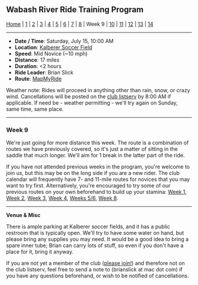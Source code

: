 ## Wabash River Ride Training Program

[Home](../README.md) | [1](wrrtp_week1.md) | [2](wrrtp_week2.md) | [3](wrrtp_week3.md) | [4](wrrtp_week4.md) | [5](wrrtp_week5.md) | [6](wrrtp_week6.md) | [7](wrrtp_week7.md) | [8](wrrtp_week8.md) | Week 9 | [10](wrrtp_week10.md) | [11](wrrtp_week11.md) | [12](wrrtp_week12.md) | [13](wrrtp_week13.md) | [14](wrrtp_week14.md)

----

* **Date / Time**: Saturday, July 15, 10:00 AM
* **Location**: [Kalberer Soccer Field](https://mapsengine.google.com/map/edit?mid=zV7CIYfA0Jks.k1UqM1eQ3X4s)
* **Speed**: Mid Novice (~10 mph)
* **Distance**: 17 miles
* **Duration**: <2 hours
* **Ride Leader**: Brian Slick
* **Route**: [MapMyRide](https://www.mapmyride.com/routes/view/1516453015)

Weather note: Rides will proceed in anything other than rain, snow, or crazy wind. Cancellations will be posted on the [club listserv](http://wrcc-in.org/wp/?page_id=89) by 8:00 AM if applicable. If need be - weather permitting - we'll try again on Sunday, same time, same place.

----

### Week 9

We're just going for more distance this week. The route is a combination of routes we have previously covered, so it's just a matter of sitting in the saddle that much longer. We'll aim for 1 break in the latter part of the ride.

If you have not attended previous weeks in the program, you're welcome to join us, but this may be on the long side if you are a new rider. The club calendar will frequently have 7- and 11-mile routes for novices that you may want to try first. Alternatively, you're encouraged to try some of our previous routes on your own beforehand to build up your stamina: [Week 1](wrrtp_week1.md), [Week 2](wrrtp_week2.md), [Week 3](wrrtp_week3.md), [Week 4](wrrtp_week4.md), [Weeks 5/6](wrrtp_week5.md), [Week 8](wrrtp_week8.md).

----

**Venue & Misc**

There is ample parking at Kalberer soccer fields, and it has a public restroom that is typically open. We'll try to have some water on hand, but please bring any supplies you may need. It would be a good idea to bring a spare inner tube; Brian can carry lots of stuff, so even if you don't have a place for it, bring it anyway.

If you are not yet a member of the club ([please join!](http://wrcc-in.org/wp/?page_id=85)) and therefore not on the club listserv, feel free to send a note to (brianslick at mac dot com) if you have any questions beforehand, or wish to be notified of cancellations.